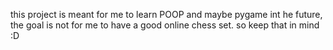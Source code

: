 this project is meant for me to learn POOP and maybe pygame int he future, the goal is not for me to have a good online chess set. so keep that in mind :D

